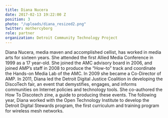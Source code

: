 ```yaml
---
title: Diana Nucera
date: 2017-02-13 19:22:00 Z
position: 3
photo: "/uploads/diana_resized2.png"
twitter: mothercyborg
role: partner
organization: Detroit Community Technology Project
---
```


Diana Nucera, media maven and accomplished cellist, has worked in media arts for sixteen years. She attended the first Allied Media Conference in 1999 as a 17 year-old. She joined the AMC advisory board in 2006, and joined AMP’s staff in 2008 to produce the “How-to” track and coordinate the Hands-on Media Lab of the AMC. In 2009 she became a Co-Director of AMP. In 2011, Diana led the Detroit Digital Justice Coalition in developing the DiscoTech fair, an event that demystifies, engages, and informs communities on Internet policies and technology tools. She co-authored the How To Discotech zine, a guide to producing these events. The following year, Diana worked with the Open Technology Institute to develop the Detroit Digital Stewards program, the first curriculum and training program for wireless mesh networks.

